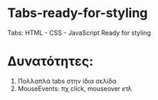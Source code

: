 # Tabs-ready-for-styling

Tabs: HTML - CSS - JavaScript
Ready for styling

# Δυνατότητες:
1. Πολλαπλά tabs στην ίδια σελίδα
2. MouseEvents: πχ click, mouseover κτλ
